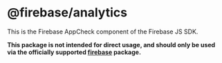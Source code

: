 # @firebase/analytics

This is the Firebase AppCheck component of the Firebase JS SDK.

**This package is not intended for direct usage, and should only be used via the officially supported [firebase](https://www.npmjs.com/package/firebase) package.**
